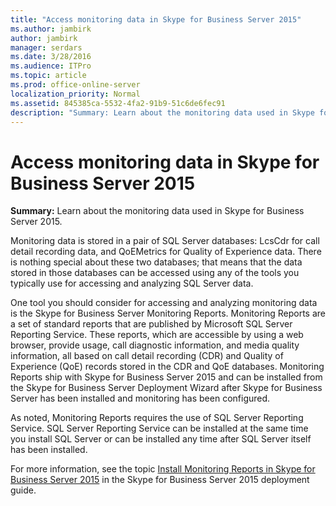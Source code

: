 ```yaml
---
title: "Access monitoring data in Skype for Business Server 2015"
ms.author: jambirk
author: jambirk
manager: serdars
ms.date: 3/28/2016
ms.audience: ITPro
ms.topic: article
ms.prod: office-online-server
localization_priority: Normal
ms.assetid: 845385ca-5532-4fa2-91b9-51c6de6fec91
description: "Summary: Learn about the monitoring data used in Skype for Business Server 2015."
---
```


# Access monitoring data in Skype for Business Server 2015
 
**Summary:** Learn about the monitoring data used in Skype for Business Server 2015.
  
Monitoring data is stored in a pair of SQL Server databases: LcsCdr for call detail recording data, and QoEMetrics for Quality of Experience data. There is nothing special about these two databases; that means that the data stored in those databases can be accessed using any of the tools you typically use for accessing and analyzing SQL Server data.
  
One tool you should consider for accessing and analyzing monitoring data is the Skype for Business Server Monitoring Reports. Monitoring Reports are a set of standard reports that are published by Microsoft SQL Server Reporting Service. These reports, which are accessible by using a web browser, provide usage, call diagnostic information, and media quality information, all based on call detail recording (CDR) and Quality of Experience (QoE) records stored in the CDR and QoE databases. Monitoring Reports ship with Skype for Business Server 2015 and can be installed from the Skype for Business Server Deployment Wizard after Skype for Business Server has been installed and monitoring has been configured.
  
As noted, Monitoring Reports requires the use of SQL Server Reporting Service. SQL Server Reporting Service can be installed at the same time you install SQL Server or can be installed any time after SQL Server itself has been installed.
  
For more information, see the topic [Install Monitoring Reports in Skype for Business Server 2015](../../deploy-1/deploy-monitoring/install-monitoring-reports.md) in the Skype for Business Server 2015 deployment guide.
  

